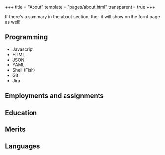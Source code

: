 +++
title = "About"
template = "pages/about.html"
transparent = true
+++

If there's a summary in the about section, then it will show on the fornt page as well!

<!-- more -->

## Programming
* Javascript
* HTML
* JSON
* YAML
* Shell (Fish)
* Git
* Jira

## Employments and assignments

## Education

## Merits

## Languages